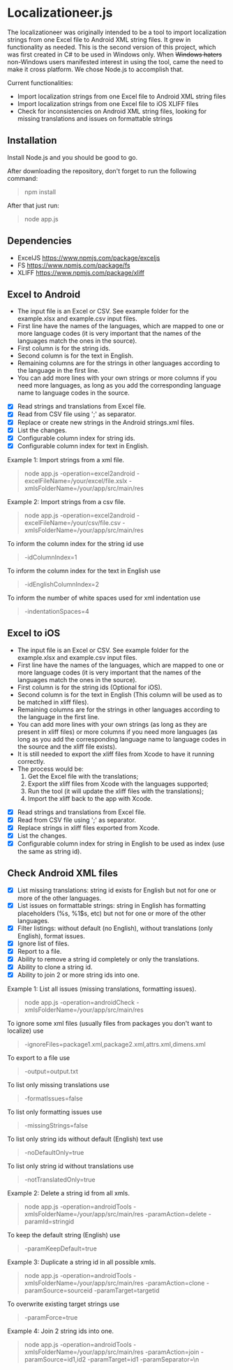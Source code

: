 # Localizationeer.js
The localizationeer was originally intended to be a tool to import localization strings from one Excel file to Android XML string files. It grew in functionality as needed. This is the second version of this project, which was first created in C# to be used in Windows only. When ~~Windows haters~~ non-Windows users manifested interest in using the tool, came the need to make it cross platform. We chose Node.js to accomplish that.

Current functionalities:
- Import localization strings from one Excel file to Android XML string files
- Import localization strings from one Excel file to iOS XLIFF files
- Check for inconsistencies on Android XML string files, looking for missing translations and issues on formattable strings

## Installation
Install Node.js and you should be good to go.

After downloading the repository, don't forget to run the following command:
> npm install

After that just run:
> node app.js

## Dependencies
- ExcelJS https://www.npmjs.com/package/exceljs
- FS https://www.npmjs.com/package/fs
- XLIFF https://www.npmjs.com/package/xliff

## Excel to Android
- The input file is an Excel or CSV. See example folder for the example.xlsx and example.csv input files.
- First line have the names of the languages, which are mapped to one or more language codes (it is very important that the names of the languages match the ones in the source).
- First column is for the string ids.
- Second column is for the text in English.
- Remaining columns are for the strings in other languages according to the language in the first line.
- You can add more lines with your own strings or more columns if you need more languages, as long as you add the corresponding language name to language codes in the source.

- [x] Read strings and translations from Excel file.
- [x] Read from CSV file using ';' as separator.
- [x] Replace or create new strings in the Android strings.xml files.
- [x] List the changes.
- [x] Configurable column index for string ids.
- [x] Configurable column index for text in English.

Example 1: Import strings from a xml file.
> node app.js -operation=excel2android -excelFileName=/your/excel/file.xslx -xmlsFolderName=/your/app/src/main/res

Example 2: Import strings from a csv file.
> node app.js -operation=excel2android -excelFileName=/your/csv/file.csv -xmlsFolderName=/your/app/src/main/res

To inform the column index for the string id use
> -idColumnIndex=1

To inform the column index for the text in English use
> -idEnglishColumnIndex=2

To inform the number of white spaces used for xml indentation use
> -indentationSpaces=4

## Excel to iOS
- The input file is an Excel or CSV. See example folder for the example.xlsx and example.csv input files.
- First line have the names of the languages, which are mapped to one or more language codes (it is very important that the names of the languages match the ones in the source).
- First column is for the string ids (Optional for iOS).
- Second column is for the text in English (This column will be used as <source> to be matched in xliff files).
- Remaining columns are for the strings in other languages according to the language in the first line.
- You can add more lines with your own strings (as long as they are present in xliff files) or more columns if you need more languages (as long as you add the corresponding language name to language codes in the source and the xliff file exists).
- It is still needed to export the xliff files from Xcode to have it running correctly.
- The process would be: 
  1. Get the Excel file with the translations;
  2. Export the xliff files from Xcode with the languages supported;
  3. Run the tool (it will update the xliff files with the translations);
  4. Import the xliff back to the app with Xcode.

- [x] Read strings and translations from Excel file.
- [x] Read from CSV file using ';' as separator.
- [x] Replace strings in xliff files exported from Xcode.
- [x] List the changes.
- [x] Configurable column index for string in English to be used as index (use the same as string id).

## Check Android XML files
- [x] List missing translations: string id exists for English but not for one or more of the other languages.
- [x] List issues on formattable strings: string in English has formatting placeholders (%s, %1$s, etc) but not for one or more of the other languages.
- [x] Filter listings: without default (no English), without translations (only English), format issues.
- [x] Ignore list of files.
- [x] Report to a file.
- [x] Ability to remove a string id completely or only the translations.
- [x] Ability to clone a string id.
- [x] Ability to join 2 or more string ids into one.

Example 1: List all issues (missing translations, formatting issues).
> node app.js -operation=androidCheck -xmlsFolderName=/your/app/src/main/res

To ignore some xml files (usually files from packages you don't want to localize) use
> -ignoreFiles=package1.xml,package2.xml,attrs.xml,dimens.xml

To export to a file use
> -output=output.txt

To list only missing translations use
> -formatIssues=false

To list only formatting issues use
> -missingStrings=false

To list only string ids without default (English) text use
> -noDefaultOnly=true

To list only string id without translations use
> -notTranslatedOnly=true

Example 2: Delete a string id from all xmls.
> node app.js -operation=androidTools -xmlsFolderName=/your/app/src/main/res -paramAction=delete -paramId=stringid

To keep the default string (English) use
> -paramKeepDefault=true

Example 3: Duplicate a string id in all possible xmls.
> node app.js -operation=androidTools -xmlsFolderName=/your/app/src/main/res -paramAction=clone -paramSource=sourceid -paramTarget=targetid

To overwrite existing target strings use
> -paramForce=true

Example 4: Join 2 string ids into one.
> node app.js -operation=androidTools -xmlsFolderName=/your/app/src/main/res -paramAction=join -paramSource=id1,id2 -paramTarget=id1 -paramSeparator=\\n